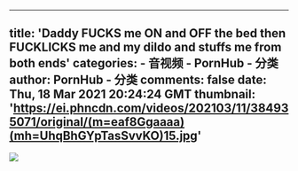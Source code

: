 
---
title: 'Daddy FUCKS me ON and OFF the bed then FUCKLICKS me and my dildo and stuffs me from both ends'
categories: 
    - 音视频
    - PornHub - 分类
author: PornHub - 分类
comments: false
date: Thu, 18 Mar 2021 20:24:24 GMT
thumbnail: 'https://ei.phncdn.com/videos/202103/11/384935071/original/(m=eaf8Ggaaaa)(mh=UhqBhGYpTasSvvKO)15.jpg'
---

<div>   
<img src="https://ei.phncdn.com/videos/202103/11/384935071/original/(m=eaf8Ggaaaa)(mh=UhqBhGYpTasSvvKO)15.jpg" referrerpolicy="no-referrer">  
</div>
            